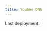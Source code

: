 ```yaml
---
title: YouSee DNA
---
```


<div class="frctl-overview">
    <p>Last deployment: <b class="frctl-last-build-time"></b></p>
</div>

